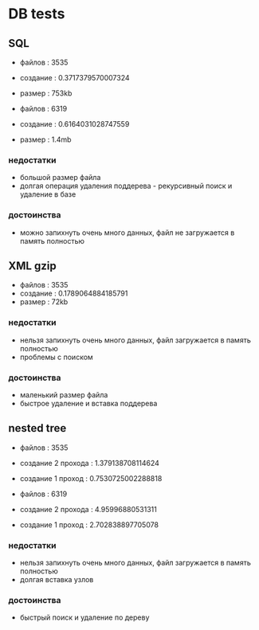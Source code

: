 # DB tests




## SQL

- файлов : 3535
- создание : 0.3717379570007324
- размер : 753kb

- файлов : 6319
- создание : 0.6164031028747559
- размер : 1.4mb

### недостатки

- большой размер файла
- долгая операция удаления поддерева - рекурсивный поиск и удаление в базе

### достоинства

- можно запихнуть очень много данных, файл не загружается в память полностью


## XML gzip

- файлов : 3535
- создание : 0.1789064884185791
- размер : 72kb

### недостатки

- нельзя запихнуть очень много данных, файл загружается в память полностью
- проблемы с поиском

### достоинства

- маленький размер файла
- быстрое удаление и вставка поддерева



## nested tree

- файлов : 3535
- создание 2 прохода : 1.379138708114624
- создание 1 проход : 0.7530725002288818


- файлов : 6319
- создание 2 прохода : 4.95996880531311
- создание 1 проход : 2.702838897705078

### недостатки

- нельзя запихнуть очень много данных, файл загружается в память полностью
- долгая вставка узлов

### достоинства

- быстрый поиск и удаление по дереву

